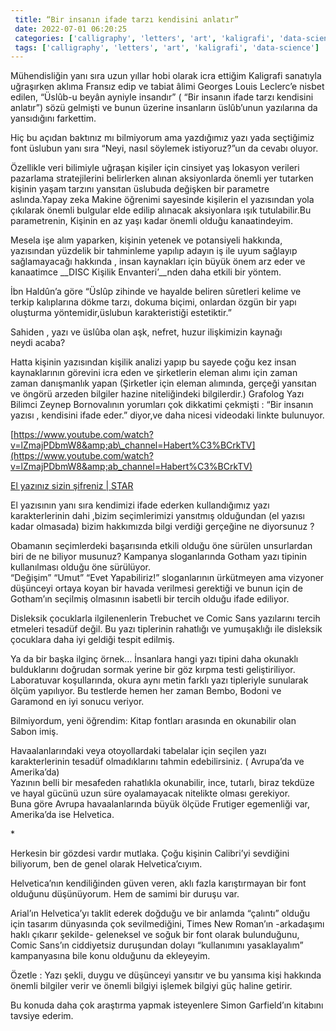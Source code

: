 ```yaml
--- 
 title: “Bir insanın ifade tarzı kendisini anlatır” 
 date: 2022-07-01 06:20:25 
 categories: ['calligraphy', 'letters', 'art', 'kaligrafi', 'data-science'] 
 tags: ['calligraphy', 'letters', 'art', 'kaligrafi', 'data-science'] 
--- 
```

Mühendisliğin yanı sıra uzun yıllar hobi olarak icra ettiğim Kaligrafi sanatıyla uğraşırken aklıma Fransız edip ve tabiat âlimi Georges Louis Leclerc’e nisbet edilen, “Üslûb-u beyân ayniyle insandır” ( “Bir insanın ifade tarzı kendisini anlatır”) sözü gelmişti ve bunun üzerine insanların üslûb’unun yazılarına da yansıdığını farkettim.

Hiç bu açıdan baktınız mı bilmiyorum ama yazdığımız yazı yada seçtiğimiz font üslubun yanı sıra “Neyi, nasıl söylemek istiyoruz?”un da cevabı&nbsp;oluyor.

Özellikle veri bilimiyle uğraşan kişiler için cinsiyet yaş lokasyon verileri pazarlama stratejilerini belirlerken alınan aksiyonlarda önemli yer tutarken kişinin yaşam tarzını yansıtan üslubuda değişken bir parametre aslında.Yapay zeka Makine öğrenimi sayesinde kişilerin el yazısından yola çıkılarak önemli bulgular elde edilip alınacak aksiyonlara ışık tutulabilir.Bu parametrenin, Kişinin en az yaşı kadar önemli olduğu kanaatindeyim.

Mesela işe alım yaparken, kişinin yetenek ve potansiyeli hakkında, yazısından yüzdelik bir tahminleme yapılıp adayın iş ile uyum sağlayıp sağlamayacağı hakkında&nbsp;, insan kaynakları için büyük önem arz eder ve kanaatimce __DISC Kişilik Envanteri’__nden daha etkili bir&nbsp;yöntem.

İbn Haldûn’a göre “Üslûp zihinde ve hayalde beliren sûretleri kelime ve terkip kalıplarına dökme tarzı, dokuma biçimi, onlardan özgün bir yapı oluşturma yöntemidir,üslubun karakteristiği estetiktir.”

Sahiden&nbsp;, yazı ve üslûba olan aşk, nefret, huzur ilişkimizin kaynağı neydi&nbsp;acaba?

Hatta kişinin yazısından kişilik analizi yapıp bu sayede çoğu kez insan kaynaklarının görevini icra eden ve şirketlerin eleman alımı için zaman zaman danışmanlık yapan (Şirketler için eleman alımında, gerçeği yansıtan ve öngörü arzeden bilgiler hazine niteliğindeki bilgilerdir.) Grafolog Yazı Bilimci Zeynep Bornovalının yorumları çok dikkatimi çekmişti&nbsp;: “Bir insanın yazısı&nbsp;, kendisini ifade eder.” diyor,ve daha nicesi videodaki linkte bulunuyor.

[https://www.youtube.com/watch?v=lZmajPDbmW8&amp;ab\_channel=Habert%C3%BCrkTV](https://www.youtube.com/watch?v=lZmajPDbmW8&amp;ab_channel=Habert%C3%BCrkTV)

[El yazınız sizin şifreniz | STAR](https://www.star.com.tr/pazar/el-yaziniz-sizin-sifreniz-haber-1300068/)

El yazısının yanı sıra kendimizi ifade ederken kullandığımız yazı karakterlerinin dahi&nbsp;,bizim seçimlerimizi yansıtmış olduğundan (el yazısı kadar olmasada) bizim hakkımızda bilgi verdiği gerçeğine ne diyorsunuz&nbsp;?

Obamanın seçimlerdeki başarısında etkili olduğu öne sürülen unsurlardan biri de ne biliyor musunuz? Kampanya sloganlarında Gotham yazı tipinin kullanılması olduğu öne sürülüyor.  
“Değişim” “Umut” “Evet Yapabiliriz!” sloganlarının ürkütmeyen ama vizyoner düşünceyi ortaya koyan bir havada verilmesi gerektiği ve bunun için de Gotham’ın seçilmiş olmasının isabetli bir tercih olduğu ifade ediliyor.

Disleksik çocuklarla ilgilenenlerin Trebuchet ve Comic Sans yazılarını tercih etmeleri tesadüf değil. Bu yazı tiplerinin rahatlığı ve yumuşaklığı ile disleksik çocuklara daha iyi geldiği tespit&nbsp;edilmiş.

Ya da bir başka ilginç örnek… İnsanlara hangi yazı tipini daha okunaklı bulduklarını doğrudan sormak yerine bir göz kırpma testi geliştiriliyor. Laboratuvar koşullarında, okura aynı metin farklı yazı tipleriyle sunularak ölçüm yapılıyor. Bu testlerde hemen her zaman Bembo, Bodoni ve Garamond en iyi sonucu&nbsp;veriyor.

Bilmiyordum, yeni öğrendim: Kitap fontları arasında en okunabilir olan Sabon&nbsp;imiş.

Havaalanlarındaki veya otoyollardaki tabelalar için seçilen yazı karakterlerinin tesadüf olmadıklarını tahmin edebilirsiniz. ( Avrupa’da ve Amerika’da)  
Yazının belli bir mesafeden rahatlıkla okunabilir, ince, tutarlı, biraz tekdüze ve hayal gücünü uzun süre oyalamayacak nitelikte olması gerekiyor.  
Buna göre Avrupa havaalanlarında büyük ölçüde Frutiger egemenliği var, Amerika’da ise Helvetica.

\*

Herkesin bir gözdesi vardır mutlaka. Çoğu kişinin Calibri’yi sevdiğini biliyorum, ben de genel olarak Helvetica’cıyım.

Helvetica’nın kendiliğinden güven veren, aklı fazla karıştırmayan bir font olduğunu düşünüyorum. Hem de samimi bir duruşu&nbsp;var.

Arial’ın Helvetica’yı taklit ederek doğduğu ve bir anlamda “çalıntı” olduğu için tasarım dünyasında çok sevilmediğini, Times New Roman’ın -arkadaşımı haklı çıkarır şekilde- geleneksel ve soğuk bir font olarak bulunduğunu, Comic Sans’ın ciddiyetsiz duruşundan dolayı “kullanımını yasaklayalım” kampanyasına bile konu olduğunu da ekleyeyim.

Özetle&nbsp;: Yazı şekli, duygu ve düşünceyi yansıtır ve bu yansıma kişi hakkında önemli bilgiler verir ve önemli bilgiyi işlemek bilgiyi güç haline&nbsp;getirir.

Bu konuda daha çok araştırma yapmak isteyenlere Simon Garfield’ın kitabını tavsiye&nbsp;ederim.

<figure><img alt="" src="https://cdn-images-1.medium.com/max/300/1*aEsfQq33YuZVZdga8uSyUA.jpeg"/></figure>

<img alt="" height="1" src="https://medium.com/_/stat?event=post.clientViewed&amp;referrerSource=full_rss&amp;postId=feeef67048ec" width="1"/>